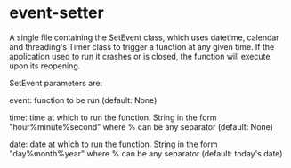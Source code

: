 # event-setter

A single file containing the SetEvent class, which uses datetime, calendar and threading's Timer class to trigger a function at any given time. If the application used to run it crashes or is closed, the function will execute upon its reopening.

SetEvent parameters are:

  event: function to be run (default: None)
  
  time: time at which to run the function. String in the form "hour%minute%second" where % can be any separator (default: None)
  
  date: date at which to run the function. String in the form "day%month%year" where % can be any separator (default: today's date)
